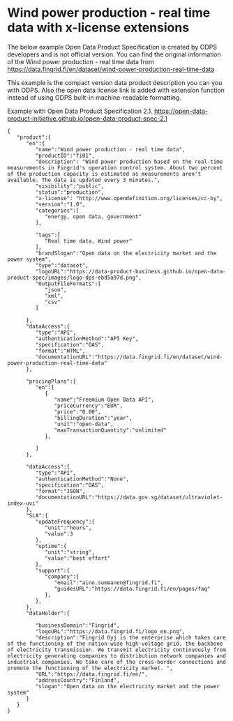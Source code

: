
# Wind power production - real time data with x-license extensions

The below example Open Data Product Specification is created by ODPS developers and is not official version. You can find the original information of the Wind power production - real time data from https://data.fingrid.fi/en/dataset/wind-power-production-real-time-data 

This example is the compact version data product description you can you with ODPS. Also the open data license link is added with extension function instead of using ODPS built-in machine-readable formatting. 

Example with Open Data Product Specification 2.1. https://open-data-product-initiative.github.io/open-data-product-spec-2.1 

```
{
   "product":{
      "en":{
         "name":"Wind power production - real time data",
         "productID":"fi01",
         "description": "Wind power production based on the real-time measurements in Fingrid's operation control system. About two percent of the production capacity is estimated as measurements aren't available. The data is updated every 3 minutes.",
         "visibility":"public",
         "status":"production",
         "x-license": "http://www.opendefinition.org/licenses/cc-by",
         "version":"1.0",
         "categories":[
            "energy, open data, government"
         ],
         
         "tags":[
            "Real time data, Wind power" 
         ],
         "brandSlogan":"Open data on the electricity market and the power system",
         "type":"dataset",
         "logoURL":"https://data-product-business.github.io/open-data-product-spec/images/logo-dps-ebd5a97d.png",
         "OutputFileFormats":[
            "json",
            "xml",
            "csv"
         ]
         
      },
      "dataAccess":{
         "type":"API",
         "authenticationMethod":"API Key",
         "specification":"OAS",
         "format":"HTML",
         "documentationURL":"https://data.fingrid.fi/en/dataset/wind-power-production-real-time-data"
      },
           
      "pricingPlans":{
         "en":[
            {
               "name":"Freemium Open Data API",
               "priceCurrency":"EUR",
               "price":"0.00",
               "billingDuration":"year",
               "unit":"open-data",
               "maxTransactionQuantity":"unlimited"
            },
            
         ]
      },

      "dataAccess":{
         "type":"API",
         "authenticationMethod":"None",
         "specification":"OAS",
         "format":"JSON",
         "documentationURL":"https://data.gov.sg/dataset/ultraviolet-index-uvi"
      },
      "SLA":{
         "updateFrequency":{
            "unit":"hours",
            "value":3
         },
         "uptime":{
            "unit":"string",
            "value":"best effort"
         },
         "support":{
            "company":{
               "email":"aino.summanen@fingrid.fi",
               "guidesURL":"https://data.fingrid.fi/en/pages/faq"
            },
         },
      },
      "dataHolder":{
       
         "businessDomain":"Fingrid",
         "logoURL":"https://data.fingrid.fi/logo_en.png",
         "description":"Fingrid Oyj is the enterprise which takes care of the functioning of the nation-wide high-voltage grid, the backbone of electricity transmission. We transmit electricity continuously from electricity generating companies to distribution network companies and industrial companies. We take care of the cross-border connections and promote the functioning of the electricity market. ",
         "URL":"https://data.fingrid.fi/en/",
         "addressCountry":"Finland",
         "slogan":"Open data on the electricity market and the power system"
      }
   }
}

```